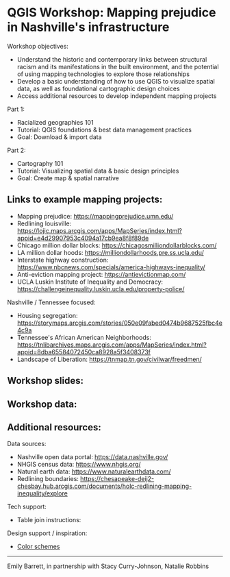# QGIS Workshop: Mapping prejudice in Nashville's infrastructure 

Workshop objectives:
* Understand the historic and contemporary links between structural   racism and its manifestations in the built environment, and the potential of using mapping technologies to explore those relationships  
* Develop a basic understanding of how to use QGIS to visualize spatial data, as well as foundational cartographic design choices 
* Access additional resources to develop independent mapping projects 

Part 1: 
* Racialized geographies 101
* Tutorial: QGIS foundations & best data management practices 
* Goal: Download & import data 

Part 2:
* Cartography 101
* Tutorial: Visualizing spatial data & basic design principles 
* Goal: Create map & spatial narrative 

## Links to example mapping projects: 

* Mapping prejudice: https://mappingprejudice.umn.edu/
* Redlining louisville: https://lojic.maps.arcgis.com/apps/MapSeries/index.html?appid=e4d29907953c4094a17cb9ea8f8f89de
* Chicago million dollar blocks: https://chicagosmilliondollarblocks.com/
* LA million dollar hoods: https://milliondollarhoods.pre.ss.ucla.edu/
* Interstate highway construction: https://www.nbcnews.com/specials/america-highways-inequality/
* Anti-eviction mapping project: https://antievictionmap.com/
* UCLA Luskin Institute of Inequality and Democracy: https://challengeinequality.luskin.ucla.edu/property-police/

Nashville / Tennessee focused:
* Housing segregation: https://storymaps.arcgis.com/stories/050e09fabed0474b9687525fbc4e4c9a
* Tennessee's African American Neighborhoods: https://tnlibarchives.maps.arcgis.com/apps/MapSeries/index.html?appid=8dba65584072450ca8928a5f3408373f
* Landscape of Liberation: https://tnmap.tn.gov/civilwar/freedmen/


## Workshop slides: 

## Workshop data: 


## Additional resources: 

Data sources: 
* Nashville open data portal: https://data.nashville.gov/
* NHGIS census data: https://www.nhgis.org/ 
* Natural earth data: https://www.naturalearthdata.com/
* Redlining boundaries: https://chesapeake-deij2-chesbay.hub.arcgis.com/documents/holc-redlining-mapping-inequality/explore

Tech support: 
* Table join instructions: 

Design support / inspiration: 
* [Color schemes](https://colorbrewer2.org/#type=sequential&scheme=BuGn&n=3)





--------------- 
Emily Barrett, in partnership with Stacy Curry-Johnson, Natalie Robbins 


 
